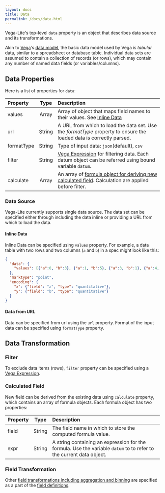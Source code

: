 ```yaml
---
layout: docs
title: Data
permalink: /docs/data.html
---
```


Vega-Lite's top-level `data` property is an object that describes data source and its transformations.

Akin to [Vega](/vega/vega)'s [data model](vega/vega/wiki/Data), the basic data model used by Vega is _tabular_ data, similar to a spreadsheet or database table. Individual data sets are assumed to contain a collection of records (or rows), which may contain any number of named data fields (or variables/columns).


## Data Properties

Here is a list of properties for `data`:

| Property      | Type          | Description    |
| :------------ |:-------------:| :------------- |
| values        | Array         | Array of object that maps field names to their values.  See [Inline Data](#Inline-Data) |
| url           | String        | A URL from which to load the data set. Use the _formatType_ property to ensure the loaded data is correctly parsed. |
| formatType    | String        | Type of input data: `json`(default), `csv` |
| filter        | String        | [Vega Expression](https://github.com/vega/vega/wiki/Expressions) for filtering data.  Each datum object can be referred using bound variable `datum`. |
| calculate     | Array         | An array of [formula object for deriving new calculated field](#calculate-field).  Calculation are applied before filter. |

### Data Source

Vega-Lite currently supports single data source.  The data set can be specified either through including the data inline or providing a URL from which to load the data.

#### Inline Data

Inline Data can be specified using `values` property.
For example, a data table with two rows and two columns (`a` and `b`) in a spec might look like this:

```json
{
  "data": {
    "values": [{"a":0, "b":3}, {"a":1, "b":5}, {"a":3, "b":1}, {"a":4, "b":2}]
  },
  "marktype": "point",
  "encoding": {
    "x": {"field": "a", "type": "quantitative"},
    "y": {"field": "b", "type": "quantitative"}
  }
}
```

#### Data from URL

Data can be specified from url using the `url` property.  Format of the input data can be specified using `formatType` property.  

## Data Transformation

### Filter

To exclude data items (rows), `filter` property can be specified using a [Vega Expression](https://github.com/vega/vega/wiki/Expressions).


### Calculated Field

New field can be derived from the existing data using `calculate` property, which contains
an array of formula objects.  Each formula object has two properties:

| Property      | Type          | Description    |
| :------------ |:-------------:| :------------- |
| field         | String        | The field name in which to store the computed formula value. |
| expr          | String        | A string containing an expression for the formula. Use the variable `datum` to to refer to the current data object. |

### Field Transformation

Other [field transformations including aggregation and binning](encoding.html#Field-Transformations) are specified as a part of the  [field definitions](encoding.html#Field-Transformations).
